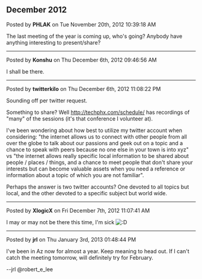 ## December 2012
Posted by **PHLAK** on Tue November 20th, 2012 10:39:18 AM

The last meeting of the year is coming up, who's going? Anybody have anything interesting to present/share?

--------------------------------------------------------------------------------

Posted by **Konshu** on Thu December 6th, 2012 09:46:56 AM

I shall be there.

--------------------------------------------------------------------------------

Posted by **twitterkilo** on Thu December 6th, 2012 11:08:22 PM

Sounding off per twitter request.

Something to share? Well <!-- m --><a class="postlink" href="http://techphx.com/schedule/">http://techphx.com/schedule/</a><!-- m --> has recordings of "many" of the sessions (it's that conference I volunteer at).

I've been wondering about how best to utilize my twitter account when considering: "the internet allows us to connect with other people from all over the globe to talk about our passions and geek out on a topic and a chance to speak with peers because no one else in your town is into xyz" vs "the internet allows really specific local information to be shared about people / places / things, and a chance to meet people that don't share your interests but can become valuable assets when you need a reference or information about a topic of which you are not familiar".

Perhaps the answer is two twitter accounts? One devoted to all topics but local, and the other devoted to a specific subject but world wide.

--------------------------------------------------------------------------------

Posted by **XlogicX** on Fri December 7th, 2012 11:07:41 AM

I may or may not be there this time, I'm sick  <!-- s:D --><img src="{SMILIES_PATH}/icon_e_biggrin.gif" alt=":D" title="Very Happy" /><!-- s:D -->

--------------------------------------------------------------------------------

Posted by **jrl** on Thu January 3rd, 2013 01:48:44 PM

I've been in Az now for almost a year.  Keep meaning to head out.  If I can't catch the meeting tomorrow, will definitely try for February.

--jrl
@robert_e_lee
